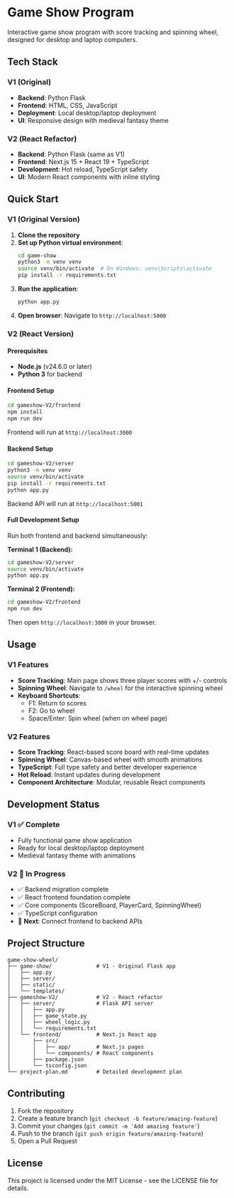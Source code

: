 # Game Show Program

Interactive game show program with score tracking and spinning wheel, designed for desktop and laptop computers.

## Tech Stack

### V1 (Original)
- **Backend**: Python Flask
- **Frontend**: HTML, CSS, JavaScript  
- **Deployment**: Local desktop/laptop deployment
- **UI**: Responsive design with medieval fantasy theme

### V2 (React Refactor)
- **Backend**: Python Flask (same as V1)
- **Frontend**: Next.js 15 + React 19 + TypeScript
- **Development**: Hot reload, TypeScript safety
- **UI**: Modern React components with inline styling

## Quick Start

### V1 (Original Version)

1. **Clone the repository**
2. **Set up Python virtual environment**:
   ```bash
   cd game-show
   python3 -m venv venv
   source venv/bin/activate  # On Windows: venv\Scripts\activate
   pip install -r requirements.txt
   ```
3. **Run the application**:
   ```bash
   python app.py
   ```
4. **Open browser**: Navigate to `http://localhost:5000`

### V2 (React Version)

#### Prerequisites
- **Node.js** (v24.6.0 or later)
- **Python 3** for backend

#### Frontend Setup
```bash
cd gameshow-V2/frontend
npm install
npm run dev
```
Frontend will run at `http://localhost:3000`

#### Backend Setup  
```bash
cd gameshow-V2/server
python3 -m venv venv
source venv/bin/activate
pip install -r requirements.txt
python app.py
```
Backend API will run at `http://localhost:5001`

#### Full Development Setup
Run both frontend and backend simultaneously:

**Terminal 1 (Backend):**
```bash
cd gameshow-V2/server
source venv/bin/activate
python app.py
```

**Terminal 2 (Frontend):**
```bash
cd gameshow-V2/frontend  
npm run dev
```

Then open `http://localhost:3000` in your browser.

## Usage

### V1 Features
- **Score Tracking**: Main page shows three player scores with +/- controls
- **Spinning Wheel**: Navigate to `/wheel` for the interactive spinning wheel
- **Keyboard Shortcuts**: 
  - F1: Return to scores
  - F2: Go to wheel
  - Space/Enter: Spin wheel (when on wheel page)

### V2 Features  
- **Score Tracking**: React-based score board with real-time updates
- **Spinning Wheel**: Canvas-based wheel with smooth animations
- **TypeScript**: Full type safety and better developer experience
- **Hot Reload**: Instant updates during development
- **Component Architecture**: Modular, reusable React components

## Development Status

### V1 ✅ Complete
- Fully functional game show application
- Ready for local desktop/laptop deployment
- Medieval fantasy theme with animations

### V2 🔄 In Progress  
- ✅ Backend migration complete
- ✅ React frontend foundation complete
- ✅ Core components (ScoreBoard, PlayerCard, SpinningWheel)
- ✅ TypeScript configuration
- 🔄 **Next**: Connect frontend to backend APIs

## Project Structure

```
game-show-wheel/
├── game-show/              # V1 - Original Flask app
│   ├── app.py
│   ├── server/
│   ├── static/
│   └── templates/
├── gameshow-V2/            # V2 - React refactor
│   ├── server/             # Flask API server
│   │   ├── app.py
│   │   ├── game_state.py
│   │   ├── wheel_logic.py
│   │   └── requirements.txt
│   └── frontend/           # Next.js React app
│       ├── src/
│       │   ├── app/        # Next.js pages
│       │   └── components/ # React components
│       ├── package.json
│       └── tsconfig.json
└── project-plan.md         # Detailed development plan
```

## Contributing

1. Fork the repository
2. Create a feature branch (`git checkout -b feature/amazing-feature`)
3. Commit your changes (`git commit -m 'Add amazing feature'`)
4. Push to the branch (`git push origin feature/amazing-feature`)
5. Open a Pull Request

## License

This project is licensed under the MIT License - see the LICENSE file for details.
